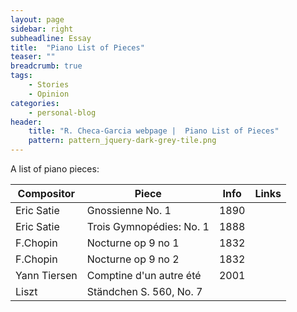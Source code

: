 ```yaml
---
layout: page
sidebar: right
subheadline: Essay
title:  "Piano List of Pieces"
teaser: ""
breadcrumb: true
tags:
    - Stories
    - Opinion
categories:
    - personal-blog
header:
    title: "R. Checa-Garcia webpage |  Piano List of Pieces"
    pattern: pattern_jquery-dark-grey-tile.png
---
```


A list of piano pieces:

Compositor     | Piece                    | Info     | Links    |
-------------- | ------------------------ | -------- | -------- |
Eric Satie     | Gnossienne No. 1         |  1890    |          |
Eric Satie     | Trois Gymnopédies: No. 1 |  1888    |          |
F.Chopin       | Nocturne op 9 no 1       |  1832    |          |
F.Chopin       | Nocturne op 9 no 2       |  1832    |          |
Yann Tiersen   | Comptine d'un autre été  |  2001    |          |
Liszt          | Ständchen S. 560, No. 7  |          |          |


